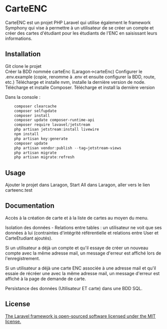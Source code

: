 # CarteENC

CarteENC est un projet PHP Laravel qui utilise également le framework Symphony qui vise à permettre à un utilisateur de se créer un compte et créer des cartes d'étudiant pour les étudiants de l'ENC en saisissant leurs informations.

## Installation

Git clone le projet  
Créer la BDD nommée carteEnc (Laragon->carteEnc)
Configurer le .env.example (copie, renomme à .env et ensuite configurer la BDD, route, etc.)
Télécharge et installe nvm, installe la dernière version de node.
Télécharge et installe Composer.
Télécharge et install la dernière version 

Dans la console :
```powershell
    composer clearcache
    composer selfupdate
    composer install
    composer update composer-runtime-api
    composer require lavavel/jetstream
    php artisan jetstream:install livewire
    npm install
    php artisan key:generate
    composer update
    php artisan vendor:publish --tag=jetstream-views
    php artisan migrate
    php artisan migrate:refresh
```

## Usage

Ajouter le projet dans Laragon, Start All dans Laragon, aller vers le lien carteenc.test

## Documentation

Accès à la création de carte et à la liste de cartes au moyen du menu.  

Isolation des données - Relations entre tables : un utilisateur ne voit que ses données à lui (contraintes d'intégrité référentielle et relations entre User et CarteEtudiant ajoutés).  

Si un utilisateur a déjà un compte et qu'il essaye de créer un nouveau compte avec la même adresse mail, un message d'erreur est affiché lors de l'enregistrement.  

Si un utilisateur a déjà une carte ENC associée à une adresse mail et qu'il essaie de récréer une avec la même adresse mail, un message d'erreur est affiché à la page de demande de carte.  

Persistance des données (Utilisateur ET carte) dans une BDD SQL.


## License

[The Laravel framework is open-sourced software licensed under the MIT license.](https://opensource.org/license/mit/)